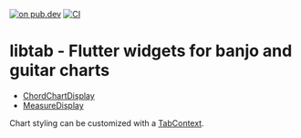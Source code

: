 [![on pub.dev](https://img.shields.io/pub/v/libtab)](https://pub.dev/packages/libtab)
[![CI](https://img.shields.io/github/actions/workflow/status/eighty4/libtab/ci_verify.yml)](https://github.com/eighty4/libtab/actions/workflows/ci_verify.yml)

# libtab - Flutter widgets for banjo and guitar charts

- [ChordChartDisplay](lib/display/chord_display.dart)
- [MeasureDisplay](lib/display/measure_display.dart)

Chart styling can be customized with a [TabContext](lib/context.dart).
